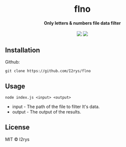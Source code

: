 <h1 align="center">flno</h1>
<h4 align="center">Only letters & numbers file data filter</h4>
<p align="center">
	<a href="https://github.com/I2rys/flno/blob/main/LICENSE"><img src="https://img.shields.io/github/license/I2rys/flno?style=flat-square"></img></a>
	<a href="https://github.com/I2rys/flno/issues"><img src="https://img.shields.io/github/issues/I2rys/flno.svg"></img></a>
</p>

## Installation
Github:

    git clone https://github.com/I2rys/flno

## Usage
```
node index.js <input> <output>
```

+ input - The path of the file to filter It's data.
+ output - The output of the results.

## License
MIT © I2rys
